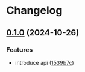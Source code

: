 # Changelog

## [0.1.0](https://github.com/joshlopes/ricardo-avaliacao/compare/ricardo-avaliacao-v0.0.1...ricardo-avaliacao-v0.1.0) (2024-10-26)


### Features

* introduce api ([1539b7c](https://github.com/joshlopes/ricardo-avaliacao/commit/1539b7c5d6bea5f0a7a584eb3b2784e4608a5756))
